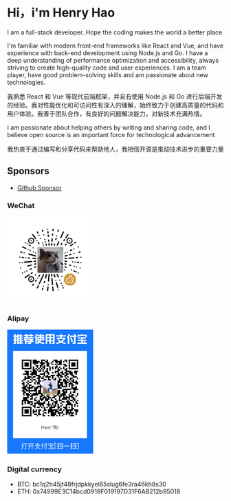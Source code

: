 # Hi，i'm Henry Hao

I am a full-stack developer. Hope the coding makes the world a better place

I'm familiar with modern front-end frameworks like React and Vue, and have experience with back-end development using Node.js and Go. I have a deep understanding of performance optimization and accessibility, always striving to create high-quality code and user experiences. I am a team player, have good problem-solving skills and am passionate about new technologies.

我熟悉 React 和 Vue 等现代前端框架，并且有使用 Node.js 和 Go 进行后端开发的经验。我对性能优化和可访问性有深入的理解，始终致力于创建高质量的代码和用户体验。我善于团队合作，有良好的问题解决能力，对新技术充满热情。

I am passionate about helping others by writing and sharing code, and I believe open source is an important force for technological advancement

我热衷于通过编写和分享代码来帮助他人，我相信开源是推动技术进步的重要力量

## Sponsors

-   [Github Sponsor](https://github.com/sponsors/haovei)

### WeChat

<img src="./assets/wechat.png" width="200" alt="微信 wechat" />

### Alipay

<img src="./assets/alipay.png" width="200" alt="支付宝 alipay" />

### Digital currency
- BTC: bc1q2h45jt48frjdpkkyel65slug6fe3ra46kh8s30
- ETH: 0x74999E3C14bcd0918F019197D31F6AB212b95018